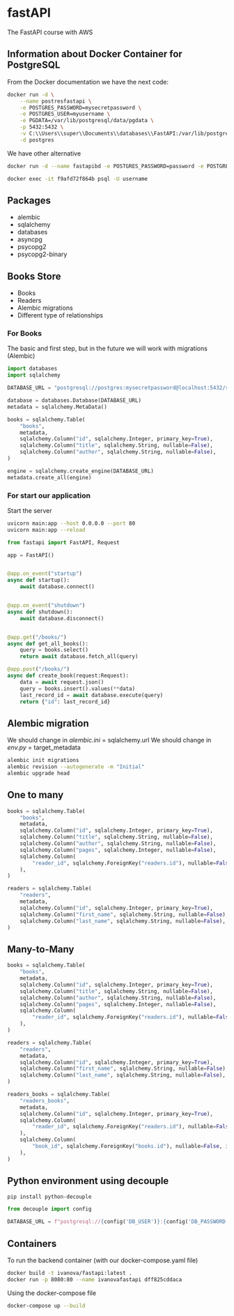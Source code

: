# fastAPI
The FastAPI course with AWS

## Information about Docker Container for PostgreSQL

From the Docker documentation we have the next code:

```bash
docker run -d \
	--name postresfastapi \
	-e POSTGRES_PASSWORD=mysecretpassword \
	-e POSTGRES_USER=myusername \
	-e PGDATA=/var/lib/postgresql/data/pgdata \
	-p 5432:5432 \
	-v C:\\Users\\super\\Documents\\databases\\FastAPI:/var/lib/postgresql/data \
	-d postgres
```

We have other alternative

```bash
docker run -d --name fastapibd -e POSTGRES_PASSWORD=password -e POSTGRES_USER=username -e PGDATA=/var/lib/postgresql/data/pgdata -p 5433:5432 -v C:\\Users\\super\\Documents\\databases\\datainformation:/var/lib/postgresql/data -d postgres
```

```bash 
docker exec -it f9afd72f864b psql -U username
```

## Packages

* alembic
* sqlalchemy
* databases
* asyncpg
* psycopg2
* psycopg2-binary

## Books Store

* Books
* Readers
* Alembic migrations
* Different type of relationships

### For Books

The basic and first step, but in the future we will work with migrations (Alembic)

```python
import databases
import sqlalchemy

DATABASE_URL = "postgresql://postgres:mysecretpassword@localhost:5432/store"

database = databases.Database(DATABASE_URL)
metadata = sqlalchemy.MetaData()

books = sqlalchemy.Table(
    "books",
    metadata,
    sqlalchemy.Column("id", sqlalchemy.Integer, primary_key=True),
    sqlalchemy.Column("title", sqlalchemy.String, nullable=False),
    sqlalchemy.Column("author", sqlalchemy.String, nullable=False),
)

engine = sqlalchemy.create_engine(DATABASE_URL)
metadata.create_all(engine)
```

### For start our application

Start the server 

```bash
uvicorn main:app --host 0.0.0.0 --port 80
uvicorn main:app --reload
```

```python
from fastapi import FastAPI, Request

app = FastAPI()


@app.on_event("startup")
async def startup():
    await database.connect()


@app.on_event("shutdown")
async def shutdown():
    await database.disconnect()


@app.get("/books/")
async def get_all_books():
    query = books.select()
    return await database.fetch_all(query)

@app.post("/books/")
async def create_book(request:Request):
    data = await request.json()
    query = books.insert().values(**data)
    last_record_id = await database.execute(query)
    return {"id": last_record_id}
```

## Alembic migration

We should change in *alembic.ini*  = sqlalchemy.url
We should change in *env.py* = target_metadata

```sh
alembic init migrations
alembic revision --autogenerate -m "Initial"
alembic upgrade head
```

## One to many

```python
books = sqlalchemy.Table(
    "books",
    metadata,
    sqlalchemy.Column("id", sqlalchemy.Integer, primary_key=True),
    sqlalchemy.Column("title", sqlalchemy.String, nullable=False),
    sqlalchemy.Column("author", sqlalchemy.String, nullable=False),
    sqlalchemy.Column("pages", sqlalchemy.Integer, nullable=False),
    sqlalchemy.Column(
        "reader_id", sqlalchemy.ForeignKey("readers.id"), nullable=False, index=True
    ),
)

readers = sqlalchemy.Table(
    "readers",
    metadata,
    sqlalchemy.Column("id", sqlalchemy.Integer, primary_key=True),
    sqlalchemy.Column("first_name", sqlalchemy.String, nullable=False),
    sqlalchemy.Column("last_name", sqlalchemy.String, nullable=False),
)
```

## Many-to-Many

```python
books = sqlalchemy.Table(
    "books",
    metadata,
    sqlalchemy.Column("id", sqlalchemy.Integer, primary_key=True),
    sqlalchemy.Column("title", sqlalchemy.String, nullable=False),
    sqlalchemy.Column("author", sqlalchemy.String, nullable=False),
    sqlalchemy.Column("pages", sqlalchemy.Integer, nullable=False),
    sqlalchemy.Column(
        "reader_id", sqlalchemy.ForeignKey("readers.id"), nullable=False, index=True
    ),
)

readers = sqlalchemy.Table(
    "readers",
    metadata,
    sqlalchemy.Column("id", sqlalchemy.Integer, primary_key=True),
    sqlalchemy.Column("first_name", sqlalchemy.String, nullable=False),
    sqlalchemy.Column("last_name", sqlalchemy.String, nullable=False),
)

readers_books = sqlalchemy.Table(
    "readers_books",
    metadata,
    sqlalchemy.Column("id", sqlalchemy.Integer, primary_key=True),
    sqlalchemy.Column(
        "reader_id", sqlalchemy.ForeignKey("readers.id"), nullable=False, index=True
    ),
    sqlalchemy.Column(
        "book_id", sqlalchemy.ForeignKey("books.id"), nullable=False, index=True
    ),
)
```

## Python environment using decouple

```shell
pip install python-decouple
```

```python
from decouple import config

DATABASE_URL = f"postgresql://{config('DB_USER')}:{config('DB_PASSWORD')}@localhost:{config('DB_PORT')}/{config('DB_NAME')}"
```

## Containers

To run the backend container (with our docker-compose.yaml file)

```sh
docker build -t ivanova/fastapi:latest .
docker run -p 8080:80 --name ivanovafastapi dff825cddaca
```

Using the docker-compose file

```sh
docker-compose up --build
```
